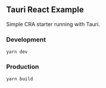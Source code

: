 ## Tauri React Example

Simple CRA starter running with Tauri.

### Development

```
yarn dev
```

### Production

```
yarn build
```
